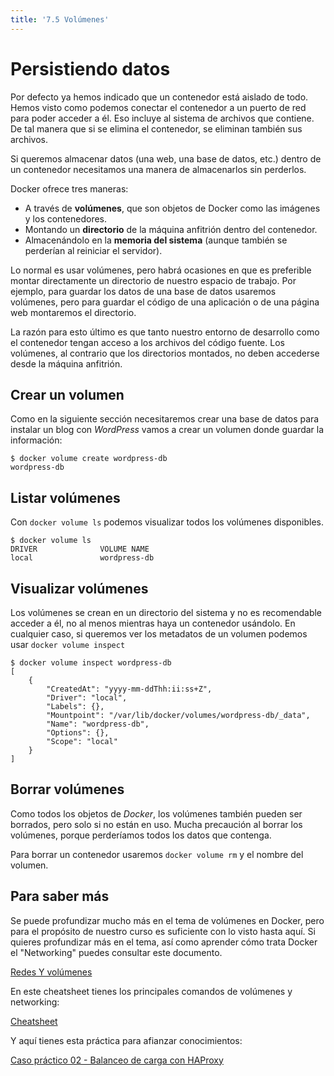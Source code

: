 ```yaml
---
title: '7.5 Volúmenes'
---
```


# Persistiendo datos

Por defecto ya hemos indicado que un contenedor está aislado de todo. Hemos visto como podemos conectar el contenedor a un puerto de red para poder acceder a él. Eso incluye al sistema de archivos que contiene. De tal manera que si se elimina el contenedor, se eliminan también sus archivos.

Si queremos almacenar datos (una web, una base de datos, etc.) dentro de un contenedor necesitamos una manera de almacenarlos sin perderlos.

Docker ofrece tres maneras:

* A través de **volúmenes**, que son objetos de Docker como las imágenes y los contenedores.
* Montando un **directorio** de la máquina anfitrión dentro del contenedor.
* Almacenándolo en la **memoria del sistema** (aunque también se perderían al reiniciar el servidor).

Lo normal es usar volúmenes, pero habrá ocasiones en que es preferible montar directamente un directorio de nuestro espacio de trabajo. Por ejemplo, para guardar los datos de una base de datos usaremos volúmenes, pero para guardar el código de una aplicación o de una página web montaremos el directorio.

La razón para esto último es que tanto nuestro entorno de desarrollo como el contenedor tengan acceso a los archivos del código fuente. Los volúmenes, al contrario que los directorios montados, no deben accederse desde la máquina anfitrión.

## Crear un volumen

Como en la siguiente sección necesitaremos crear una base de datos para instalar un blog con _WordPress_ vamos a crear un volumen donde guardar la información:

```console
$ docker volume create wordpress-db
wordpress-db
```

## Listar volúmenes

Con `docker volume ls` podemos visualizar todos los volúmenes disponibles.

```console
$ docker volume ls
DRIVER              VOLUME NAME
local               wordpress-db
```
## Visualizar volúmenes

Los volúmenes se crean en un directorio del sistema y no es recomendable acceder a él, no al menos mientras haya un contenedor usándolo. En cualquier caso, si queremos ver los metadatos de un volumen podemos usar `docker volume inspect`

```console
$ docker volume inspect wordpress-db 
[
    {
        "CreatedAt": "yyyy-mm-ddThh:ii:ss+Z",
        "Driver": "local",
        "Labels": {},
        "Mountpoint": "/var/lib/docker/volumes/wordpress-db/_data",
        "Name": "wordpress-db",
        "Options": {},
        "Scope": "local"
    }
]
```
## Borrar volúmenes

Como todos los objetos de _Docker_, los volúmenes también pueden ser borrados, pero solo si no están en uso. Mucha precaución al borrar los volúmenes, porque perderíamos todos los datos que contenga.

Para borrar un contenedor usaremos `docker volume rm` y el nombre del volumen.

## Para saber más

Se puede profundizar mucho más en el tema de volúmenes en Docker, pero para el propósito de nuestro curso es suficiente con lo visto hasta aquí. Si quieres profundizar más en el tema, así como aprender cómo trata Docker el "Networking" puedes consultar este documento.

[Redes Y volúmenes](Ud7_img/Docker05_01RedesYVolumenes.pdf)

En este cheatsheet tienes los principales comandos de volúmenes y networking:

[Cheatsheet](Ud7_img/Docker05_02CheatSheet.pdf)

Y aquí tienes esta práctica para afianzar conocimientos:

[Caso práctico 02 - Balanceo de carga con HAProxy](Ud7_img/Docker05_04CasoPractico02.pdf)
